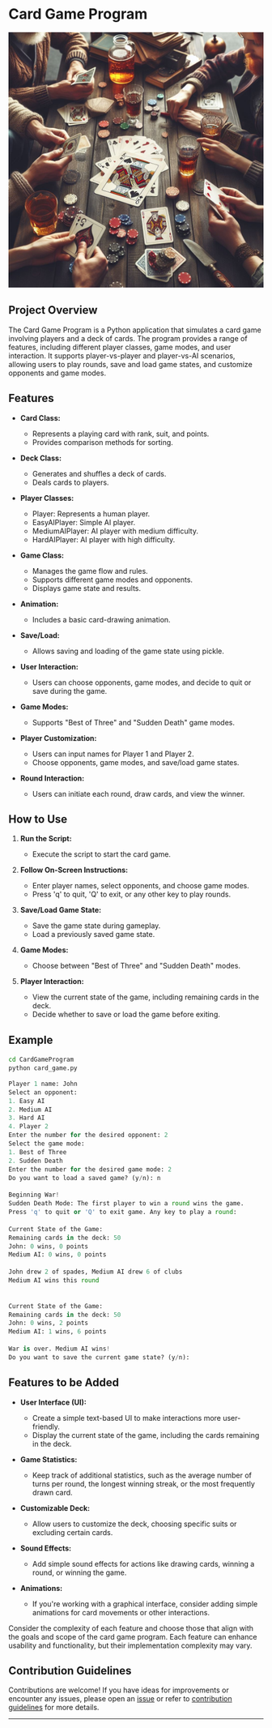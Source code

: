 # Card Game Program

![card game](../assets/images/readme_images/card_game.png)

## Project Overview

The Card Game Program is a Python application that simulates a card game involving players and a deck of cards. The program provides a range of features, including different player classes, game modes, and user interaction. It supports player-vs-player and player-vs-AI scenarios, allowing users to play rounds, save and load game states, and customize opponents and game modes.

## Features

- **Card Class:**

  - Represents a playing card with rank, suit, and points.
  - Provides comparison methods for sorting.

- **Deck Class:**

  - Generates and shuffles a deck of cards.
  - Deals cards to players.

- **Player Classes:**

  - Player: Represents a human player.
  - EasyAIPlayer: Simple AI player.
  - MediumAIPlayer: AI player with medium difficulty.
  - HardAIPlayer: AI player with high difficulty.

- **Game Class:**

  - Manages the game flow and rules.
  - Supports different game modes and opponents.
  - Displays game state and results.

- **Animation:**

  - Includes a basic card-drawing animation.

- **Save/Load:**

  - Allows saving and loading of the game state using pickle.

- **User Interaction:**

  - Users can choose opponents, game modes, and decide to quit or save during the game.

- **Game Modes:**

  - Supports "Best of Three" and "Sudden Death" game modes.

- **Player Customization:**

  - Users can input names for Player 1 and Player 2.
  - Choose opponents, game modes, and save/load game states.

- **Round Interaction:**

  - Users can initiate each round, draw cards, and view the winner.

## How to Use

1. **Run the Script:**

   - Execute the script to start the card game.

2. **Follow On-Screen Instructions:**

   - Enter player names, select opponents, and choose game modes.
   - Press 'q' to quit, 'Q' to exit, or any other key to play rounds.

3. **Save/Load Game State:**

   - Save the game state during gameplay.
   - Load a previously saved game state.

4. **Game Modes:**

   - Choose between "Best of Three" and "Sudden Death" modes.

5. **Player Interaction:**

   - View the current state of the game, including remaining cards in the deck.
   - Decide whether to save or load the game before exiting.

## Example

```bash
cd CardGameProgram
python card_game.py
```

```python
Player 1 name: John
Select an opponent:
1. Easy AI
2. Medium AI
3. Hard AI
4. Player 2
Enter the number for the desired opponent: 2
Select the game mode:
1. Best of Three
2. Sudden Death
Enter the number for the desired game mode: 2
Do you want to load a saved game? (y/n): n

Beginning War!
Sudden Death Mode: The first player to win a round wins the game.
Press 'q' to quit or 'Q' to exit game. Any key to play a round:

Current State of the Game:
Remaining cards in the deck: 50
John: 0 wins, 0 points
Medium AI: 0 wins, 0 points

John drew 2 of spades, Medium AI drew 6 of clubs
Medium AI wins this round


Current State of the Game:
Remaining cards in the deck: 50
John: 0 wins, 2 points
Medium AI: 1 wins, 6 points

War is over. Medium AI wins!
Do you want to save the current game state? (y/n):
```

## Features to be Added

- **User Interface (UI):**

  - Create a simple text-based UI to make interactions more user-friendly.
  - Display the current state of the game, including the cards remaining in the deck.

- **Game Statistics:**

  - Keep track of additional statistics, such as the average number of turns per round, the longest winning streak, or the most frequently drawn card.

- **Customizable Deck:**

  - Allow users to customize the deck, choosing specific suits or excluding certain cards.

- **Sound Effects:**

  - Add simple sound effects for actions like drawing cards, winning a round, or winning the game.

- **Animations:**

  - If you're working with a graphical interface, consider adding simple animations for card movements or other interactions.

Consider the complexity of each feature and choose those that align with the goals and scope of the card game program. Each feature can enhance usability and functionality, but their implementation complexity may vary.

## Contribution Guidelines

Contributions are welcome! If you have ideas for improvements or encounter any issues, please open an [issue](https://github.com/vrm-piyush/Python-Projects/issues/new/choose) or refer to [contribution guidelines](../CONTRIBUTING.md) for more details.

---
